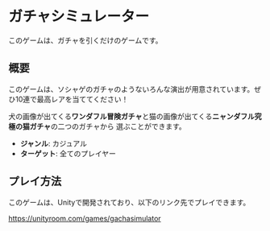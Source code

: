# ガチャシミュレーター

このゲームは、ガチャを引くだけのゲームです。

## 概要

このゲームは、ソシャゲのガチャのようないろんな演出が用意されています。ぜひ10連で最高レアを当ててください！

犬の画像が出てくる**ワンダフル冒険ガチャ**と猫の画像が出てくる**ニャンダフル究極の猫ガチャ**の二つのガチャから
選ぶことができます。

- **ジャンル**: カジュアル
- **ターゲット**: 全てのプレイヤー

## プレイ方法

このゲームは、Unityで開発されており、以下のリンク先でプレイできます。

https://unityroom.com/games/gachasimulator
